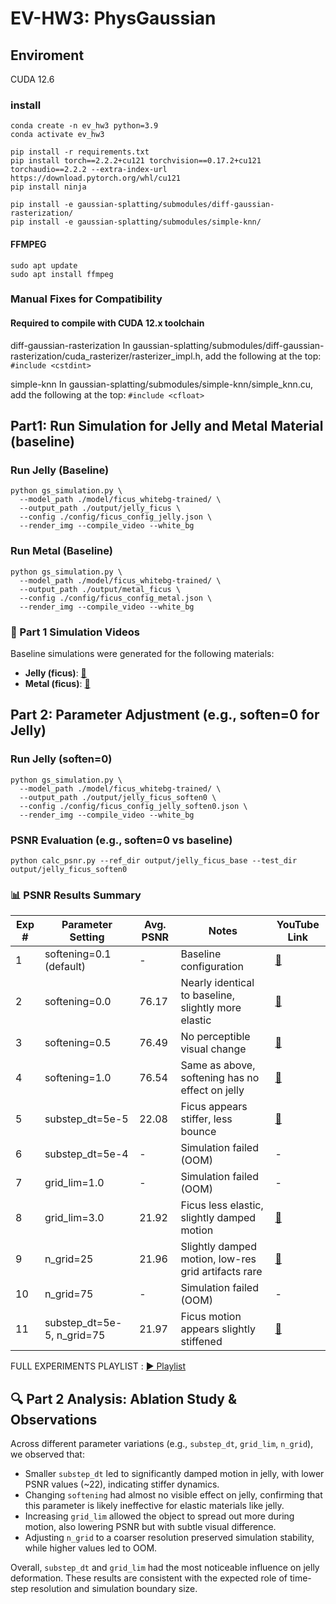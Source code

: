 # EV-HW3: PhysGaussian

## Enviroment

CUDA 12.6

### install

```
conda create -n ev_hw3 python=3.9
conda activate ev_hw3

pip install -r requirements.txt
pip install torch==2.2.2+cu121 torchvision==0.17.2+cu121 torchaudio==2.2.2 --extra-index-url https://download.pytorch.org/whl/cu121
pip install ninja

pip install -e gaussian-splatting/submodules/diff-gaussian-rasterization/
pip install -e gaussian-splatting/submodules/simple-knn/
```

#### FFMPEG

```
sudo apt update
sudo apt install ffmpeg
```

### Manual Fixes for Compatibility

#### Required to compile with CUDA 12.x toolchain

diff-gaussian-rasterization
In gaussian-splatting/submodules/diff-gaussian-rasterization/cuda_rasterizer/rasterizer_impl.h, add the following at the top:
`#include <cstdint>`

simple-knn
In gaussian-splatting/submodules/simple-knn/simple_knn.cu, add the following at the top:
`#include <cfloat>`

## Part1: Run Simulation for Jelly and Metal Material (baseline)

### Run Jelly (Baseline)

```
python gs_simulation.py \
  --model_path ./model/ficus_whitebg-trained/ \
  --output_path ./output/jelly_ficus \
  --config ./config/ficus_config_jelly.json \
  --render_img --compile_video --white_bg
```

### Run Metal (Baseline)

```
python gs_simulation.py \
  --model_path ./model/ficus_whitebg-trained/ \
  --output_path ./output/metal_ficus \
  --config ./config/ficus_config_metal.json \
  --render_img --compile_video --white_bg
```

### 🎥 Part 1 Simulation Videos

Baseline simulations were generated for the following materials:

- **Jelly (ficus)**: [🔗](https://www.youtube.com/watch?v=OCFRxT-7DZ4)
- **Metal (ficus)**: [🔗](https://www.youtube.com/watch?v=KiVUmkzatCI)

## Part 2: Parameter Adjustment (e.g., soften=0 for Jelly)

### Run Jelly (soften=0)

```
python gs_simulation.py \
  --model_path ./model/ficus_whitebg-trained/ \
  --output_path ./output/jelly_ficus_soften0 \
  --config ./config/ficus_config_jelly_soften0.json \
  --render_img --compile_video --white_bg
```

### PSNR Evaluation (e.g., soften=0 vs baseline)

```
python calc_psnr.py --ref_dir output/jelly_ficus_base --test_dir output/jelly_ficus_soften0
```

### 📊 PSNR Results Summary

| Exp # | Parameter Setting          | Avg. PSNR | Notes                                               | YouTube Link                                      |
| ----- | -------------------------- | --------- | --------------------------------------------------- | ------------------------------------------------- |
| 1     | softening=0.1 (default)    | -         | Baseline configuration                              | [🔗](https://www.youtube.com/watch?v=OCFRxT-7DZ4) |
| 2     | softening=0.0              | 76.17     | Nearly identical to baseline, slightly more elastic | [🔗](https://www.youtube.com/watch?v=yfauHmNfbVs) |
| 3     | softening=0.5              | 76.49     | No perceptible visual change                        | [🔗](https://www.youtube.com/watch?v=v2fcGoEq9v4) |
| 4     | softening=1.0              | 76.54     | Same as above, softening has no effect on jelly     | [🔗](https://www.youtube.com/watch?v=PTuKgXT3ovQ) |
| 5     | substep_dt=5e-5            | 22.08     | Ficus appears stiffer, less bounce                  | [🔗](https://www.youtube.com/watch?v=-FYsfx3668o) |
| 6     | substep_dt=5e-4            | -         | Simulation failed (OOM)                             | -                                                 |
| 7     | grid_lim=1.0               | -         | Simulation failed (OOM)                             | -                                                 |
| 8     | grid_lim=3.0               | 21.92     | Ficus less elastic, slightly damped motion          | [🔗](https://www.youtube.com/watch?v=kQ1PoAQ8jns) |
| 9     | n_grid=25                  | 21.96     | Slightly damped motion, low-res grid artifacts rare | [🔗](https://www.youtube.com/watch?v=JM5jRvQttJI) |
| 10    | n_grid=75                  | -         | Simulation failed (OOM)                             | -                                                 |
| 11    | substep_dt=5e-5, n_grid=75 | 21.97     | Ficus motion appears slightly stiffened             | [🔗](https://www.youtube.com/watch?v=vROaJ2WtpmA) |

FULL EXPERIMENTS PLAYLIST : [▶️ Playlist](https://www.youtube.com/playlist?list=PLKdM4OqX00sFmwXJuu9Fd5ESgvOluWfFy)

## 🔍 Part 2 Analysis: Ablation Study & Observations

Across different parameter variations (e.g., `substep_dt`, `grid_lim`, `n_grid`), we observed that:

- Smaller `substep_dt` led to significantly damped motion in jelly, with lower PSNR values (~22), indicating stiffer dynamics.
- Changing `softening` had almost no visible effect on jelly, confirming that this parameter is likely ineffective for elastic materials like jelly.
- Increasing `grid_lim` allowed the object to spread out more during motion, also lowering PSNR but with subtle visual difference.
- Adjusting `n_grid` to a coarser resolution preserved simulation stability, while higher values led to OOM.

Overall, `substep_dt` and `grid_lim` had the most noticeable influence on jelly deformation. These results are consistent with the expected role of time-step resolution and simulation boundary size.
